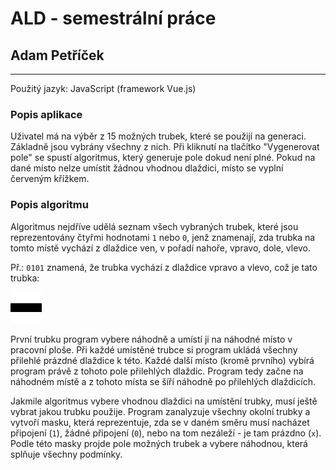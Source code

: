 # ALD - semestrální práce 

## Adam Petříček

___

Použitý jazyk: JavaScript (framework Vue.js)

### Popis aplikace

Uživatel má na výběr z 15 možných trubek, které se použijí na generaci. Základně jsou vybrány všechny z nich. Při kliknutí na tlačítko "Vygenerovat pole" se spustí algoritmus, který generuje pole dokud není plné. Pokud na dané místo nelze umístit žádnou vhodnou dlaždici, místo se vyplní červeným křížkem.

### Popis algoritmu

Algoritmus nejdříve udělá seznam všech vybraných trubek, které jsou reprezentovány čtyřmi hodnotami `1` nebo `0`, jenž znamenají, zda trubka na tomto místě vychází z dlaždice ven, v pořadí nahoře, vpravo, dole, vlevo.

Př.: `0101` znamená, že trubka vychází z dlaždice vpravo a vlevo, což je tato trubka:

![Trubka](resources/2-example.png)

První trubku program vybere náhodně a umístí ji na náhodné místo v pracovní ploše. Při každé umístěné trubce si program ukládá všechny přilehlé prázdné dlaždice k této. Každé další místo (kromě prvního) vybírá program právě z tohoto pole přilehlých dlaždic. Program tedy začne na náhodném místě a z tohoto místa se šíří náhodně po přilehlých dlaždicích.

Jakmile algoritmus vybere vhodnou dlaždici na umístění trubky, musí ještě vybrat jakou trubku použije. Program zanalyzuje všechny okolní trubky a vytvoří masku, která reprezentuje, zda se v daném směru musí nacházet připojení (`1`), žádné připojení (`0`), nebo na tom nezáleží - je tam prázdno (`x`). Podle této masky projde pole možných trubek a vybere náhodnou, která splňuje všechny podmínky.